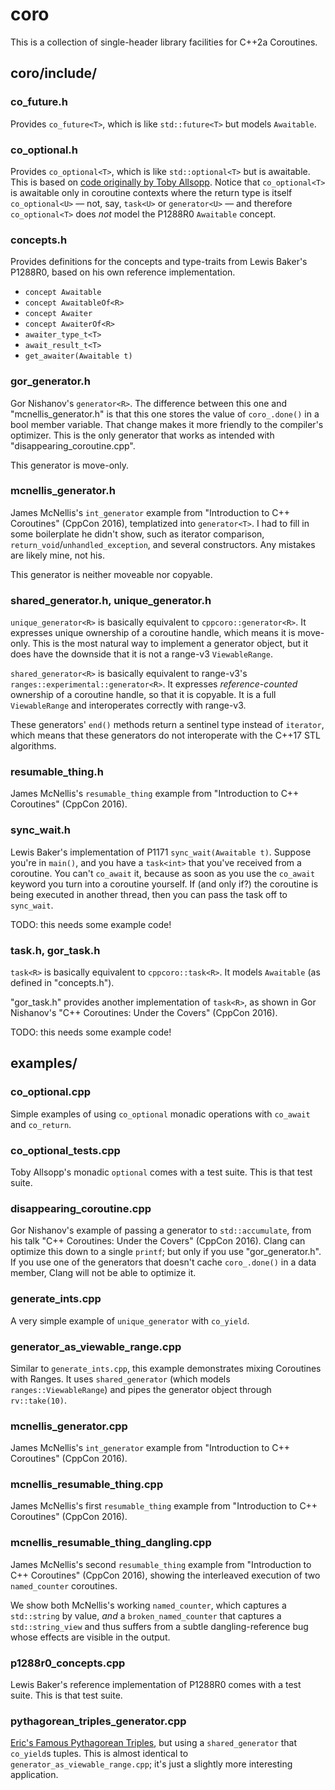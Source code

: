 # coro
This is a collection of single-header library facilities for C++2a Coroutines.

## coro/include/

### co_future.h

Provides `co_future<T>`, which is like `std::future<T>` but models `Awaitable`.

### co_optional.h

Provides `co_optional<T>`, which is like `std::optional<T>` but is awaitable.
This is based on [code originally by Toby Allsopp](https://github.com/toby-allsopp/coroutine_monad/#using-coroutines-for-monadic-composition).
Notice that `co_optional<T>` is awaitable only in coroutine contexts where the
return type is itself `co_optional<U>` — not, say, `task<U>` or `generator<U>` —
and therefore `co_optional<T>` does _not_ model the P1288R0 `Awaitable` concept.

### concepts.h

Provides definitions for the concepts and type-traits from Lewis Baker's P1288R0,
based on his own reference implementation.

- `concept Awaitable`
- `concept AwaitableOf<R>`
- `concept Awaiter`
- `concept AwaiterOf<R>`
- `awaiter_type_t<T>`
- `await_result_t<T>`
- `get_awaiter(Awaitable t)`

### gor_generator.h

Gor Nishanov's `generator<R>`. The difference between this one and "mcnellis_generator.h"
is that this one stores the value of `coro_.done()` in a bool member variable. That change
makes it more friendly to the compiler's optimizer. This is the only generator that works
as intended with "disappearing_coroutine.cpp".

This generator is move-only.

### mcnellis_generator.h

James McNellis's `int_generator` example from "Introduction to C++ Coroutines" (CppCon 2016),
templatized into `generator<T>`. I had to fill in some boilerplate he didn't show, such
as iterator comparison, `return_void`/`unhandled_exception`, and several constructors.
Any mistakes are likely mine, not his.

This generator is neither moveable nor copyable.

### shared_generator.h, unique_generator.h

`unique_generator<R>` is basically equivalent to `cppcoro::generator<R>`.
It expresses unique ownership of a coroutine handle, which means it is move-only.
This is the most natural way to implement a generator object, but it does have the
downside that it is not a range-v3 `ViewableRange`.

`shared_generator<R>` is basically equivalent to range-v3's `ranges::experimental::generator<R>`.
It expresses _reference-counted_ ownership of a coroutine handle, so that it is copyable.
It is a full `ViewableRange` and interoperates correctly with range-v3.

These generators' `end()` methods return a sentinel type instead of `iterator`,
which means that these generators do not interoperate with the C++17 STL algorithms.

### resumable_thing.h

James McNellis's `resumable_thing` example from "Introduction to C++ Coroutines" (CppCon 2016).

### sync_wait.h

Lewis Baker's implementation of P1171 `sync_wait(Awaitable t)`.
Suppose you're in `main()`, and you have a `task<int>` that you've received from a coroutine.
You can't `co_await` it, because as soon as you use the `co_await` keyword you
turn into a coroutine yourself. If (and only if?) the coroutine is being executed in another thread,
then you can pass the task off to `sync_wait`.

TODO: this needs some example code!

### task.h, gor_task.h

`task<R>` is basically equivalent to `cppcoro::task<R>`.
It models `Awaitable` (as defined in "concepts.h").

"gor_task.h" provides another implementation of `task<R>`, as shown in Gor Nishanov's
"C++ Coroutines: Under the Covers" (CppCon 2016).

TODO: this needs some example code!

## examples/

### co_optional.cpp

Simple examples of using `co_optional` monadic operations with `co_await` and `co_return`.

### co_optional_tests.cpp

Toby Allsopp's monadic `optional` comes with a test suite.
This is that test suite.

### disappearing_coroutine.cpp

Gor Nishanov's example of passing a generator to `std::accumulate`, from
his talk "C++ Coroutines: Under the Covers" (CppCon 2016). Clang can optimize
this down to a single `printf`; but only if you use "gor_generator.h". If you use
one of the generators that doesn't cache `coro_.done()` in a data member, Clang will
not be able to optimize it.

### generate_ints.cpp

A very simple example of `unique_generator` with `co_yield`.

### generator_as_viewable_range.cpp

Similar to `generate_ints.cpp`, this example demonstrates mixing Coroutines with Ranges.
It uses `shared_generator` (which models `ranges::ViewableRange`)
and pipes the generator object through `rv::take(10)`.

### mcnellis_generator.cpp

James McNellis's `int_generator` example from "Introduction to C++ Coroutines" (CppCon 2016).

### mcnellis_resumable_thing.cpp

James McNellis's first `resumable_thing` example from "Introduction to C++ Coroutines" (CppCon 2016).

### mcnellis_resumable_thing_dangling.cpp

James McNellis's second `resumable_thing` example from "Introduction to C++ Coroutines" (CppCon 2016),
showing the interleaved execution of two `named_counter` coroutines.

We show both McNellis's working `named_counter`, which captures a `std::string` by value,
_and_ a `broken_named_counter` that captures a `std::string_view` and thus suffers from a
subtle dangling-reference bug whose effects are visible in the output.

### p1288r0_concepts.cpp

Lewis Baker's reference implementation of P1288R0 comes with a test suite.
This is that test suite.

### pythagorean_triples_generator.cpp

[Eric's Famous Pythagorean Triples](http://ericniebler.com/2018/12/05/standard-ranges/),
but using a `shared_generator` that `co_yield`s tuples.
This is almost identical to `generator_as_viewable_range.cpp`; it's just
a slightly more interesting application.
